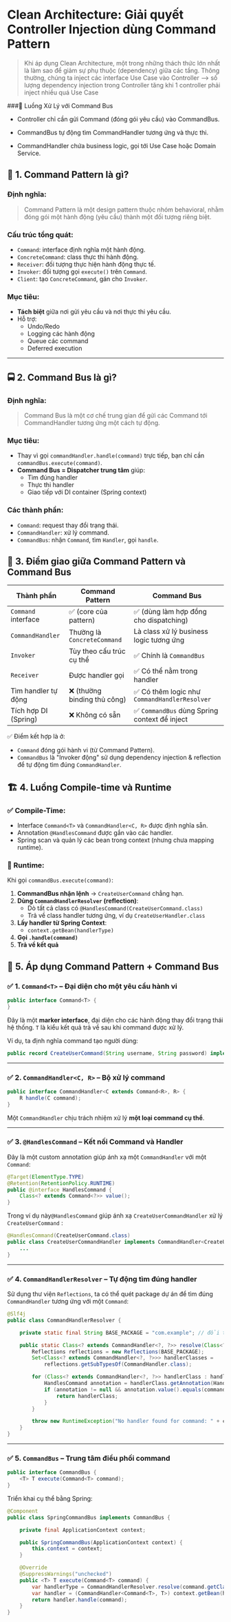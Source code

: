 # Clean Architecture: Giải quyết Controller Injection dùng Command Pattern

> Khi áp dụng Clean Architecture, một trong những thách thức lớn nhất là làm sao để giảm sự phụ thuộc (dependency) giữa các tầng.
> Thông thường, chúng ta inject các interface Use Case vào Controller --> số lượng dependency injection trong Controller tăng khi 1 controller phải inject nhiều quá Use Case
>

###🧠 Luồng Xử Lý với Command Bus
- Controller chỉ cần gửi Command (đóng gói yêu cầu) vào CommandBus.

- CommandBus tự động tìm CommandHandler tương ứng và thực thi.

- CommandHandler chứa business logic, gọi tới Use Case hoặc Domain Service.

## 🧱 1. **Command Pattern là gì?**

### Định nghĩa:

> Command Pattern là một design pattern thuộc nhóm behavioral, nhằm đóng gói một hành động (yêu cầu) thành một đối tượng riêng biệt.
> 

### Cấu trúc tổng quát:

- `Command`: interface định nghĩa một hành động.
- `ConcreteCommand`: class thực thi hành động.
- `Receiver`: đối tượng thực hiện hành động thực tế.
- `Invoker`: đối tượng gọi `execute()` trên `Command`.
- `Client`: tạo `ConcreteCommand`, gán cho `Invoker`.

### Mục tiêu:

- **Tách biệt** giữa nơi gửi yêu cầu và nơi thực thi yêu cầu.
- Hỗ trợ:
    - Undo/Redo
    - Logging các hành động
    - Queue các command
    - Deferred execution

---

## 🚍 2. **Command Bus là gì?**

### Định nghĩa:

> Command Bus là một cơ chế trung gian để gửi các Command tới CommandHandler tương ứng một cách tự động.
> 

### Mục tiêu:

- Thay vì gọi `commandHandler.handle(command)` trực tiếp, bạn chỉ cần `commandBus.execute(command)`.
- **Command Bus = Dispatcher trung tâm** giúp:
    - Tìm đúng handler
    - Thực thi handler
    - Giao tiếp với DI container (Spring context)

### Các thành phần:

- `Command`: request thay đổi trạng thái.
- `CommandHandler`: xử lý command.
- `CommandBus`: nhận `Command`, tìm `Handler`, gọi `handle`.

## 🔗 3. **Điểm giao giữa Command Pattern và Command Bus**

| Thành phần | Command Pattern | Command Bus |
| --- | --- | --- |
| `Command` interface | ✅ (core của pattern) | ✅ (dùng làm hợp đồng cho dispatching) |
| `CommandHandler` | Thường là `ConcreteCommand` | Là class xử lý business logic tương ứng |
| `Invoker` | Tùy theo cấu trúc cụ thể | ✅ Chính là `CommandBus` |
| `Receiver` | Được handler gọi | ✅ Có thể nằm trong handler |
| Tìm handler tự động | ❌ (thường binding thủ công) | ✅ Có thêm logic như `CommandHandlerResolver` |
| Tích hợp DI (Spring) | ❌ Không có sẵn | ✅ `CommandBus` dùng Spring context để inject |

✅ Điểm kết hợp là ở:

- `Command` đóng gói hành vi (từ Command Pattern).
- `CommandBus` là "Invoker động" sử dụng dependency injection & reflection để tự động tìm đúng `CommandHandler`.

## 🏗️ 4. Luồng **Compile-time** và **Runtime**

### ✅ Compile-Time:

- Interface `Command<T>` và `CommandHandler<C, R>` được định nghĩa sẵn.
- Annotation `@HandlesCommand` được gắn vào các handler.
- Spring scan và quản lý các bean trong context (nhưng chưa mapping runtime).

### 🔁 Runtime:

Khi gọi `commandBus.execute(command)`:

1. **CommandBus nhận lệnh** → `CreateUserCommand` chẳng hạn.
2. **Dùng `CommandHandlerResolver` (reflection)**:
    - Dò tất cả class có `@HandlesCommand(CreateUserCommand.class)`
    - Trả về class handler tương ứng, ví dụ `CreateUserHandler.class`
3. **Lấy handler từ Spring Context**:
    - `context.getBean(handlerType)`
4. **Gọi `.handle(command)`**
5. **Trả về kết quả**

## 🧪 5. Áp dụng Command Pattern + Command Bus

### ✅ 1. `Command<T>` – Đại diện cho một yêu cầu hành vi

```java
public interface Command<T> {
}
```

Đây là một **marker interface**, đại diện cho các hành động thay đổi trạng thái hệ thống. `T` là kiểu kết quả trả về sau khi command được xử lý.

Ví dụ, ta định nghĩa command tạo người dùng:

```java
public record CreateUserCommand(String username, String password) implements Command<UserDto> {}
```

---

### ✅ 2. `CommandHandler<C, R>` – Bộ xử lý command

```java
public interface CommandHandler<C extends Command<R>, R> {
    R handle(C command);
}
```

Một `CommandHandler` chịu trách nhiệm xử lý **một loại command cụ thể**. 

---

### ✅ 3. `@HandlesCommand` – Kết nối Command và Handler

Đây là một custom annotation giúp ánh xạ một `CommandHandler` với một `Command`:

```java
@Target(ElementType.TYPE)
@Retention(RetentionPolicy.RUNTIME)
public @interface HandlesCommand {
    Class<? extends Command<?>> value();
}
```

Trong ví dụ này`@HandlesCommand` giúp ánh xạ `CreateUserCommandHandler` xử lý `CreateUserCommand` :

```java
@HandlesCommand(CreateUserCommand.class)
public class CreateUserCommandHandler implements CommandHandler<CreateUserCommand, UserDto> {
    ...
}
```

---

### ✅ 4. `CommandHandlerResolver` – Tự động tìm đúng handler

Sử dụng thư viện `Reflections`, ta có thể quét package dự án để tìm đúng `CommandHandler` tương ứng với một `Command`:

```java
@Slf4j
public class CommandHandlerResolver {

    private static final String BASE_PACKAGE = "com.example"; // đổi thành package bạn dùng

    public static Class<? extends CommandHandler<?, ?>> resolve(Class<? extends Command<?>> commandClass) {
        Reflections reflections = new Reflections(BASE_PACKAGE);
        Set<Class<? extends CommandHandler<?, ?>>> handlerClasses =
            reflections.getSubTypesOf(CommandHandler.class);

        for (Class<? extends CommandHandler<?, ?>> handlerClass : handlerClasses) {
            HandlesCommand annotation = handlerClass.getAnnotation(HandlesCommand.class);
            if (annotation != null && annotation.value().equals(commandClass)) {
                return handlerClass;
            }
        }

        throw new RuntimeException("No handler found for command: " + commandClass.getName());
    }
}
```

---

### ✅ 5. `CommandBus` – Trung tâm điều phối command

```java
public interface CommandBus {
    <T> T execute(Command<T> command);
}
```

Triển khai cụ thể bằng Spring:

```java
@Component
public class SpringCommandBus implements CommandBus {

    private final ApplicationContext context;

    public SpringCommandBus(ApplicationContext context) {
        this.context = context;
    }

    @Override
    @SuppressWarnings("unchecked")
    public <T> T execute(Command<T> command) {
        var handlerType = CommandHandlerResolver.resolve(command.getClass());
        var handler = (CommandHandler<Command<T>, T>) context.getBean(handlerType);
        return handler.handle(command);
    }
}
```
